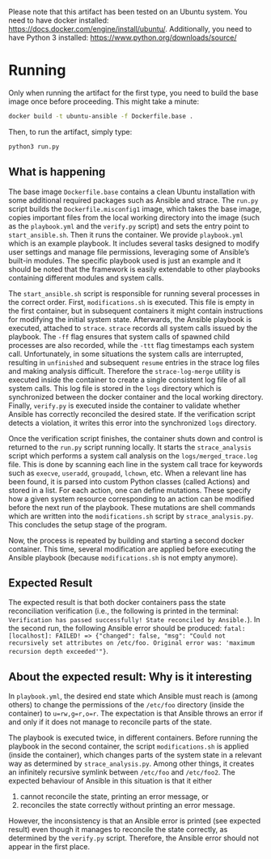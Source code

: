 Please note that this artifact has been tested on an Ubuntu system. You need to have docker installed: https://docs.docker.com/engine/install/ubuntu/. Additionally, you need to have Python 3 installed: https://www.python.org/downloads/source/ 


# Running

Only when running the artifact for the first type, you need to build the base image once before proceeding. This might take a minute:
```bash
docker build -t ubuntu-ansible -f Dockerfile.base .
``` 

Then, to run the artifact, simply type:
```bash
python3 run.py
``` 


## What is happening

The base image `Dockerfile.base` contains a clean Ubuntu installation with some additional required packages such as Ansible and strace. The `run.py` script builds the `Dockerfile.misconfig1` image, which takes the base image, copies important files from the local working directory into the image (such as the `playbook.yml` and the `verify.py` script) and sets the entry point to `start_ansible.sh`. Then it runs the container. We provide `playbook.yml` which is an example playbook. It includes several tasks designed to modify user settings
and manage file permissions, leveraging some of Ansible’s built-in modules. The specific playbook used is just an example and it should be noted that the framework is easily
extendable to other playbooks containing different modules and system calls.

The `start_ansible.sh` script is responsible for running several processes in the correct order. First, `modifications.sh` is executed. This file is empty in the first container, but in subsequent containers it might contain instructions for modifying the initial system state. Afterwards, the Ansible playbook is executed, attached to `strace`. `strace` records all system calls issued by the playbook. The `-ff` flag ensures that system calls of spawned child processes are also recorded, while the `-ttt` flag timestamps each system call. Unfortunately, in some situations the system calls are interrupted, resulting in `unfinished` and subsequent `resume` entries in the strace log files and making analysis difficult. Therefore the `strace-log-merge` utility is executed inside the container to create a single consistent log file of all system calls. This log file is stored in the `logs` directory which is synchronized between the docker container and the local working directory. Finally, `verify.py` is executed inside the container to validate whether Ansible has correctly reconciled the desired state. If the verification script detects a violation, it writes this error into the synchronized `logs` directory.

Once the verification script finishes, the container shuts down and control is returned to the `run.py` script running locally. It starts the `strace_analysis` script which performs a system call analysis on the `logs/merged_trace.log` file. This is done by scanning each line in the system call trace for keywords such as `execve`, `useradd`, `groupadd`, `lchown`, etc. When a relevant line has been found, it is parsed into custom Python classes (called Actions) and stored in a list. For each action, one can define mutations. These specify how a given system resource corresponding to an action can be modified before the next run of the playbook. These mutations are shell commands which are written into the `modifications.sh` script by `strace_analysis.py`. This concludes the setup stage of the program.

Now, the process is repeated by building and starting a second docker container. This time, several modification are applied before executing the Ansible playbook (because `modifications.sh` is not empty anymore). 


## Expected Result

The expected result is that both docker containers pass the state reconciliation verification (i.e., the following is printed in the terminal: `Verification has passed successfully! State reconciled by Ansible.`). In the second run, the following Ansible error should be produced: `fatal: [localhost]: FAILED! => {"changed": false, "msg": "Could not recursively set attributes on /etc/foo. Original error was: 'maximum recursion depth exceeded'"}`. 


## About the expected result: Why is it interesting

In `playbook.yml`, the desired end state which Ansible must reach is (among others) to change the permissions of the `/etc/foo` directory (inside the container) to `u=rw,g=r,o=r`. The expectation is that Ansible throws an error if and only if it does not manage to reconcile parts of the state. 

The playbook is executed twice, in different containers. Before running the playbook in the second container, the script `modifications.sh` is applied (inside the container), which changes parts of the system state in a relevant way as determined by `strace_analysis.py`. Among other things, it creates an infinitely recursive symlink between `/etc/foo` and `/etc/foo2`. The expected behaviour of Ansible in this situation is that it either 
1. cannot reconcile the state, printing an error message, or 
2. reconciles the state correctly without printing an error message.

However, the inconsistency is that an Ansible error is printed (see expected result) even though it manages to reconcile the state correctly, as determined by the `verify.py` script. Therefore, the Ansible error should not appear in the first place.
